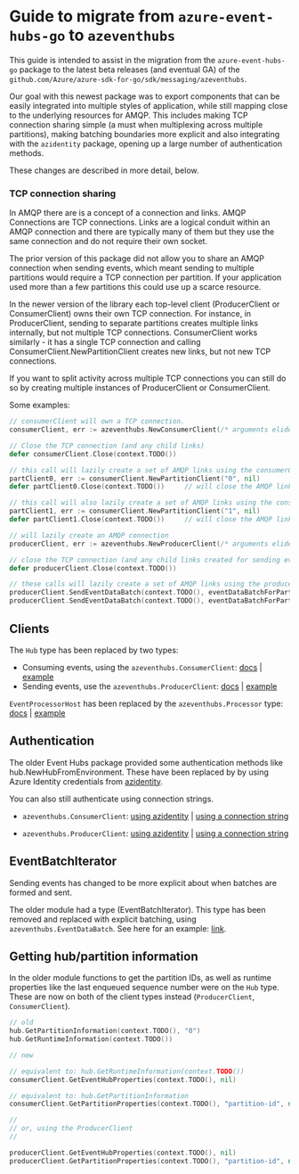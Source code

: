 # Guide to migrate from `azure-event-hubs-go` to `azeventhubs`

This guide is intended to assist in the migration from the `azure-event-hubs-go` package to the latest beta releases (and eventual GA) of the `github.com/Azure/azure-sdk-for-go/sdk/messaging/azeventhubs`.

Our goal with this newest package was to export components that can be easily integrated into multiple styles of application, while still mapping close to the underlying resources for AMQP. This includes making TCP connection sharing simple (a must when multiplexing across multiple partitions), making batching boundaries more explicit and also integrating with the `azidentity` package, opening up a large number of authentication methods.

These changes are described in more detail, below.

### TCP connection sharing

In AMQP there are is a concept of a connection and links. AMQP Connections are TCP connections. Links are a logical conduit within an AMQP connection and there are typically many of them but they use the same connection and do not require their own socket.

The prior version of this package did not allow you to share an AMQP connection when sending events, which meant sending to multiple partitions would require a TCP connection per partition. If your application used more than a few partitions this could use up a scarce resource.

In the newer version of the library each top-level client (ProducerClient or ConsumerClient) owns their own TCP connection. For instance, in ProducerClient, sending to separate partitions creates multiple links internally, but not multiple TCP connections. ConsumerClient works similarly - it has a single TCP connection and calling ConsumerClient.NewPartitionClient creates new links, but not new TCP connections.

If you want to split activity across multiple TCP connections you can still do so by creating multiple instances of ProducerClient or ConsumerClient.

Some examples:

```go
// consumerClient will own a TCP connection.
consumerClient, err := azeventhubs.NewConsumerClient(/* arguments elided for example */)      

// Close the TCP connection (and any child links)
defer consumerClient.Close(context.TODO())    

// this call will lazily create a set of AMQP links using the consumerClient's TCP connection.
partClient0, err := consumerClient.NewPartitionClient("0", nil)
defer partClient0.Close(context.TODO())     // will close the AMQP link, not the connection

// this call will also lazily create a set of AMQP links using the consumerClient's TCP connection.
partClient1, err := consumerClient.NewPartitionClient("1", nil)
defer partClient1.Close(context.TODO())     // will close the AMQP link, not the connection
```

```go
// will lazily create an AMQP connection
producerClient, err := azeventhubs.NewProducerClient(/* arguments elided for example */)

// close the TCP connection (and any child links created for sending events)
defer producerClient.Close(context.TODO())

// these calls will lazily create a set of AMQP links using the producerClient's TCP connection.
producerClient.SendEventDataBatch(context.TODO(), eventDataBatchForPartition0, nil)
producerClient.SendEventDataBatch(context.TODO(), eventDataBatchForPartition1, nil)
```

## Clients

The `Hub` type has been replaced by two types:

* Consuming events, using the `azeventhubs.ConsumerClient`: [docs](https://pkg.go.dev/github.com/Azure/azure-sdk-for-go/sdk/messaging/azeventhubs#ConsumerClient) | [example](https://github.com/Azure/azure-sdk-for-go/blob/main/sdk/messaging/azeventhubs/example_consuming_events_test.go)
* Sending events, use the `azeventhubs.ProducerClient`: [docs](https://pkg.go.dev/github.com/Azure/azure-sdk-for-go/sdk/messaging/azeventhubs#ProducerClient) | [example](https://github.com/Azure/azure-sdk-for-go/blob/main/sdk/messaging/azeventhubs/example_producing_events_test.go)

`EventProcessorHost` has been replaced by the `azeventhubs.Processor` type: [docs](https://pkg.go.dev/github.com/Azure/azure-sdk-for-go/sdk/messaging/azeventhubs#Processor) | [example](https://github.com/Azure/azure-sdk-for-go/blob/main/sdk/messaging/azeventhubs/example_processor_test.go)

## Authentication

The older Event Hubs package provided some authentication methods like hub.NewHubFromEnvironment. These have been replaced by by using Azure Identity credentials from [azidentity](https://pkg.go.dev/github.com/Azure/azure-sdk-for-go/sdk/azidentity#section-readme). 

You can also still authenticate using connection strings.

* `azeventhubs.ConsumerClient`: [using azidentity](https://github.com/Azure/azure-sdk-for-go/blob/a46bd74e113d6a045541b82a0f3f6497011d8417/sdk/messaging/azeventhubs/example_consumerclient_test.go#L16) | [using a connection string](https://github.com/Azure/azure-sdk-for-go/blob/a46bd74e113d6a045541b82a0f3f6497011d8417/sdk/messaging/azeventhubs/example_consumerclient_test.go#L30)

* `azeventhubs.ProducerClient`: [using azidentity](https://github.com/Azure/azure-sdk-for-go/blob/a46bd74e113d6a045541b82a0f3f6497011d8417/sdk/messaging/azeventhubs/example_producerclient_test.go#L16) | [using a connection string](https://github.com/Azure/azure-sdk-for-go/blob/a46bd74e113d6a045541b82a0f3f6497011d8417/sdk/messaging/azeventhubs/example_producerclient_test.go#L30)

## EventBatchIterator

Sending events has changed to be more explicit about when batches are formed and sent.

The older module had a type (EventBatchIterator). This type has been removed and replaced
with explicit batching, using `azeventhubs.EventDataBatch`. See here for an example: [link](https://github.com/Azure/azure-sdk-for-go/blob/main/sdk/messaging/azeventhubs/example_producing_events_test.go).

## Getting hub/partition information

In the older module functions to get the partition IDs, as well as runtime properties
like the last enqueued sequence number were on the `Hub` type. These are now on both
of the client types instead (`ProducerClient`, `ConsumerClient`).

```go
// old
hub.GetPartitionInformation(context.TODO(), "0")
hub.GetRuntimeInformation(context.TODO())
```

```go
// new

// equivalent to: hub.GetRuntimeInformation(context.TODO())
consumerClient.GetEventHubProperties(context.TODO(), nil)   

// equivalent to: hub.GetPartitionInformation
consumerClient.GetPartitionProperties(context.TODO(), "partition-id", nil)  

//
// or, using the ProducerClient
//

producerClient.GetEventHubProperties(context.TODO(), nil)
producerClient.GetPartitionProperties(context.TODO(), "partition-id", nil)
```